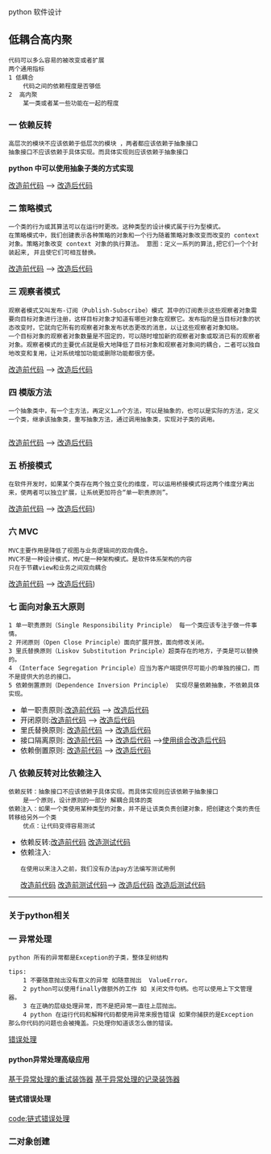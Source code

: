 python 软件设计

## 低耦合高内聚

    代码可以多么容易的被改变或者扩展
    两个通用指标
    1 低耦合
        代码之间的依赖程度是否够低
    2  高内聚
        某一类或者某一些功能在一起的程度


### 一 依赖反转

```
高层次的模块不应该依赖于低层次的模块 ，两者都应该依赖于抽象接口
抽象接口不应该依赖于具体实现。而具体实现则应该依赖于抽象接口

```

**python 中可以使用抽象子类的方式实现**

 [改造前代码](./01_dependency_inversion/before.py)   --> [改造后代码](01_dependency_inversion/after.py)

### 二 策略模式

```
一个类的行为或其算法可以在运行时更改。这种类型的设计模式属于行为型模式。
在策略模式中，我们创建表示各种策略的对象和一个行为随着策略对象改变而改变的 context 对象。策略对象改变 context 对象的执行算法。 意图：定义一系列的算法,把它们一个个封装起来, 并且使它们可相互替换。
```

 [改造前代码](./02_strategy_pattern/before.py)   --> [改造后代码](./02_strategy_pattern/after.py)


### 三 观察者模式
```
观察者模式又叫发布-订阅（Publish-Subscribe）模式 其中的订阅表示这些观察者对象需要向目标对象进行注册，这样目标对象才知道有哪些对象在观察它。发布指的是当目标对象的状态改变时，它就向它所有的观察者对象发布状态更改的消息，以让这些观察者对象知晓。
一个目标对象的观察者对象数量是不固定的，可以随时增加新的观察者对象或取消已有的观察者对象。观察者模式的主要优点就是极大地降低了目标对象和观察者对象间的耦合，二者可以独自地改变和复用，让对系统增加功能或删除功能都很方便。

```
 [改造前代码](./03_observer_pattern/obs_before.py)   --> [改造后代码](./03_observer_pattern/obs_after.py)


### 四 模版方法
```
一个抽象类中，有一个主方法，再定义1…n个方法，可以是抽象的，也可以是实际的方法，定义一个类，继承该抽象类，重写抽象方法，通过调用抽象类，实现对子类的调用。
 

```
 [改造前代码](./04_05_template_pattern/before.py)   --> [改造后代码](./04_05_template_pattern/after.py)


### 五 桥接模式
```
在软件开发时，如果某个类存在两个独立变化的维度，可以运用桥接模式将这两个维度分离出来，使两者可以独立扩展，让系统更加符合“单一职责原则”。
```
 [改造前代码](./04_05_template_pattern/after.py)   --> [改造后代码](./04_05_template_pattern/after_with_bridge.py))


### 六 MVC
```
MVC主要作用是降低了视图与业务逻辑间的双向偶合。
MVC不是一种设计模式，MVC是一种架构模式。是软件体系架构的内容
只在于节藕view和业务之间双向耦合
```
 [改造前代码](./06_mvc/before.py)   --> [改造后代码](./06_mvc/after.py))



### 七 面向对象五大原则
```
1 单一职责原则（Single Responsibility Principle） 每一个类应该专注于做一件事情。
2 开闭原则（Open Close Principle）面向扩展开放，面向修改关闭。
3 里氏替换原则（Liskov Substitution Principle）超类存在的地方，子类是可以替换的。
4 （Interface Segregation Principle）应当为客户端提供尽可能小的单独的接口，而不是提供大的总的接口。
5 依赖倒置原则（Dependence Inversion Principle） 实现尽量依赖抽象，不依赖具体实现。

```
- 单一职责原则:[改造前代码](./07_principle/single-responsibility-before.py)   --> [改造后代码](./07_principle/single-responsibility-after.py)
- 开闭原则:[改造前代码](./07_principle/open-closed-before.py)   --> [改造后代码](./07_principle/open-closed-after.py)
- 里氏替换原则: [改造前代码](./07_principle/liskov-substitution-before.py)   --> [改造后代码](./07_principle/liskov-substitution-after.py)
- 接口隔离原则: [改造前代码](./07_principle/interface-segregation-before.py)   --> [改造后代码](./07_principle/interface-segregation-after.py) 
    -->[使用组合改造后代码](./07_principle/interface-segregation-after-comp.py) 
- 依赖倒置原则: [改造前代码]()   --> [改造后代码]()

### 八 依赖反转对比依赖注入
```
依赖反转：抽象接口不应该依赖于具体实现。而具体实现则应该依赖于抽象接口
    是一个原则，设计原则的一部分 解耦合具体的类
依赖注入：如果一个类使用某种类型的对象，并不是让该类负责创建对象，把创建这个类的责任转移给另外一个类
    优点：让代码变得容易测试
```
- 依赖反转:[改造前代码](./07_principle/single-responsibility-before.py) [改造测试代码](./07_principle/single-responsibility-after.py)
- 依赖注入:
    ```
    在使用以来注入之前，我们没有办法pay方法编写测试用例
    ```
    [改造前代码](./08_dependency_inversion%26dependency_injection/before.py) [改造前测试代码](./08_dependency_inversion%26dependency_injection/before_test.py)-->
    [改造后代码](./08_dependency_inversion%26dependency_injection/before.py) [改造后测试代码](./07_principle/open-closed-after.py)
 
---
### 关于python相关

### 一 异常处理
```
python 所有的异常都是Exception的子类，整体呈树结构

tips:
    1 不要随意抛出没有意义的异常 如随意抛出  ValueError。
    2 python可以使用finally做额外的工作 如 关闭文件句柄。也可以使用上下文管理器。
    3 在正确的层级处理异常，而不是把异常一直往上层抛出。
    4 python 在运行代码和解释代码都使用异常来报告错误 如果你捕获的是Exception 那么你代码的问题也会被掩盖。只处理你知道该怎么做的错误。 
```
[错误处理](./python_exception_handing/error_handling.py) 

#### python异常处理高级应用

[基于异常处理的重试装饰器](./python_exception_handing/retry-decorator.py) 
[基于异常处理的记录装饰器](./python_exception_handing/logging-decorator.py) 

####  链式错误处理 
[code:链式错误处理](./python_exception_handing/example.py) 



### 二对象创建


### 